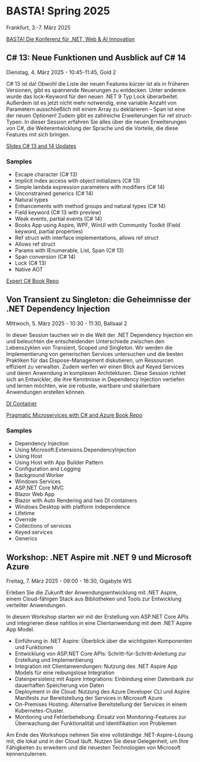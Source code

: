 # BASTA! Spring 2025

Frankfurt, 3.-7. März 2025

[BASTA! Die Konferenz für .NET, Web & AI Innovation](https://basta.net/frankfurt)

## C# 13: Neue Funktionen und Ausblick auf C# 14

Dienstag, 4. März 2025 - 10:45-11:45, Gold 2

C# 13 ist da! Obwohl die Liste der neuen Features kürzer ist als in früheren Versionen, gibt es spannende Neuerungen zu entdecken. Unter anderem wurde das lock-Keyword für den neuen .NET 9 Typ Lock überarbeitet. Außerdem ist es jetzt nicht mehr notwendig, eine variable Anzahl von Parametern ausschließlich mit einem Array zu deklarieren – Span ist eine der neuen Optionen! Zudem gibt es zahlreiche Erweiterungen für ref struct-Typen. In dieser Session erfahren Sie alles über die neuen Erweiterungen von C#, die Weiterentwicklung der Sprache und die Vorteile, die diese Features mit sich bringen.

[Slides C# 13 and 14 Updates](slides/CSharpUpdates.pdf)

### Samples

- Escape character (C# 13)
- Implicit index access with object initializers (C# 13)
- Simple lambda expression parameters with modifiers (C# 14)
- Unconstrained generics (C# 14)
- Natural types
- Enhancements with method groups and natural types (C# 14)
- Field keyword (C# 13 with preview)
- Weak events, partial events (C# 14)
- Books App using Aspire, WPF, WinUI with Community Toolkit (Field keyword, partial properties)
- Ref struct with interface implementations, allows ref struct
- Allows ref struct
- Params with IEnumerable, List, Span (C# 13)
- Span conversion (C# 14)
- Lock (C# 13)
- Native AOT 

[Expert C# Book Repo](https://github.com/PacktPublishing/Expert-CSharp-Programming)

## Von Transient zu Singleton: die Geheimnisse der .NET Dependency Injection

Mittwoch, 5. März 2025 - 10:30 - 11:30, Ballsaal 2

In dieser Session tauchen wir in die Welt der .NET Dependency Injection ein und beleuchten die entscheidenden Unterschiede zwischen den Lebenszyklen von Transient, Scoped und Singleton. Wir werden die Implementierung von generischen Services untersuchen und die besten Praktiken für das Dispose-Management diskutieren, um Ressourcen effizient zu verwalten. Zudem werfen wir einen Blick auf Keyed Services und deren Anwendung in komplexen Architekturen. Diese Session richtet sich an Entwickler, die ihre Kenntnisse in Dependency Injection vertiefen und lernen möchten, wie sie robuste, wartbare und skalierbare Anwendungen erstellen können.

[DI Container](slides/DIContainer.pdf)

[Pragmatic Microservices with C# and Azure Book Repo](https://github.com/PacktPublishing/Pragmatic-Microservices-with-CSharp-and-Azure)

### Samples

- Dependency Injection
- Using Microsoft.Extensions.DependencyInjection
- Using Host
- Using Host with App Builder Pattern
- Configuration and Logging
- Background Worker
- Windows Services
- ASP.NET Core MVC
- Blazor Web App
- Blazor with Auto Rendering and two DI containers
- Windows Desktop with platform independence
- Lifetime
- Override
- Collections of services
- Keyed services
- Generics

## Workshop: .NET Aspire mit .NET 9 und Microsoft Azure

Freitag, 7. März 2025 - 09:00 - 16:30, Gigabyte WS

Erleben Sie die Zukunft der Anwendungsentwicklung mit .NET Aspire, einem Cloud-fähigen Stack aus Bibliotheken und Tools zur Entwicklung verteilter Anwendungen. 

In diesem Workshop starten wir mit der Erstellung von ASP.NET Core APIs und integrieren diese nahtlos in eine Clientanwendung mit dem .NET Aspire App Model.

- Einführung in .NET Aspire: Überblick über die wichtigsten Komponenten und Funktionen
- Entwicklung von ASP.NET Core APIs: Schritt-für-Schritt-Anleitung zur Erstellung und Implementierung
- Integration mit Clientanwendungen: Nutzung des .NET Aspire App Models für eine reibungslose Integration
- Datenpersistenz mit Aspire Integrations: Einbindung einer Datenbank zur dauerhaften Speicherung von Daten
- Deployment in die Cloud: Nutzung des Azure Developer CLI und Aspire Manifests zur Bereitstellung der Services in Microsoft Azure
- On-Premises Hosting: Alternative Bereitstellung der Services in einem Kubernetes-Cluster.
- Monitoring und Fehlerbehebung: Einsatz von Monitoring-Features zur Überwachung der Funktionalität und Identifikation von Problemen
  
Am Ende des Workshops nehmen Sie eine vollständige .NET-Aspire-Lösung mit, die lokal und in der Cloud läuft. Nutzen Sie diese Gelegenheit, um Ihre Fähigkeiten zu erweitern und die neuesten Technologien von Microsoft kennenzulernen.
